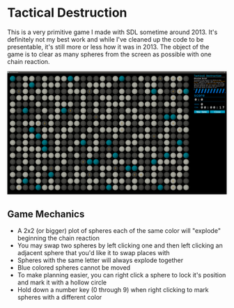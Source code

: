 # Tactical Destruction

This is a very primitive game I made with SDL sometime around 2013. It's definitely not my best work and while I've cleaned up the code to be presentable, it's still more or less how it was in 2013. The object of the game is to clear as many spheres from the screen as possible with one chain reaction.

![Alt text](docs/public/screenshots/game_screenshot.png?raw=true)

## Game Mechanics
- A 2x2 (or bigger) plot of spheres each of the same color will "explode" beginning the chain reaction
- You may swap two spheres by left clicking one and then left clicking an adjacent sphere that you'd like it to swap places with
- Spheres with the same letter will always explode together
- Blue colored spheres cannot be moved
- To make planning easier, you can right click a sphere to lock it's position and mark it with a hollow circle
- Hold down a number key (0 through 9) when right clicking to mark spheres with a different color
